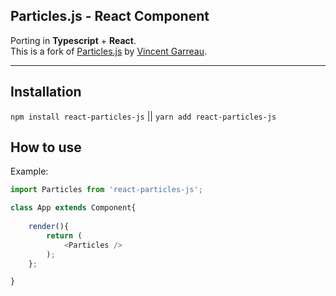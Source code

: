 ## Particles.js - React Component

Porting in **Typescript** + **React**.  
This is a fork of [Particles.js](https://github.com/VincentGarreau/particles.js/) by [Vincent Garreau](https://github.com/VincentGarreau).

---

## Installation

`npm install react-particles-js` || `yarn add react-particles-js`

## How to use

Example:

```typescript
import Particles from 'react-particles-js';

class App extends Component{
  
    render(){
        return (
            <Particles />
        );
    };

}

```